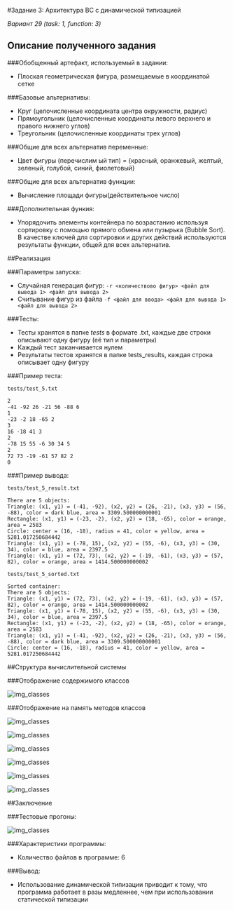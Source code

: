 #Задание 3: Архитектура ВС с динамической типизацией

*Вариант 29 (task: 1, function: 3)*

##  Описание полученного задания

###Обобщенный артефакт, используемый в задании:

- Плоская геометрическая фигура, размещаемые в координатой сетке

###Базовые альтернативы: 

- Круг (целочисленные координата центра окружности, радиус)
- Прямоугольник (целочисленные координаты левого верхнего и правого нижнего углов)
- Треугольник (целочисленные координаты трех углов)

###Общие для всех альтернатив переменные:

- Цвет фигуры (перечислим ый тип) = {красный, оранжевый, желтый, зеленый, голубой, синий, фиолетовый}

###Общие для всех альтернатив функции:

- Вычисление площади фигуры(действительное число)

###Дополнительная функия:

- Упорядочить элементы контейнера по возрастанию используя сортировку с помощью прямого обмена или пузырька (Bubble Sort). В качестве ключей для сортировки и других действий используются результаты функции, общей для всех альтернатив.

##Реализация

###Параметры запуска:

- Случайная генерация фигур: `-r <количествово фигур> <файл для вывода 1> <файл для вывода 2>`
- Считывание фигур из файла `-f <файл для ввода> <файл для вывода 1> <файл для вывода 2>`

###Тесты:

- Тесты хранятся в папке *tests* в формате .txt, каждые две строки описывают одну фигуру (её тип и параметры)
- Каждый тест заканчивается нулем
- Результаты тестов хранятся в папке tests_results, каждая строка описывает одну фигуру

###Пример теста:

`tests/test_5.txt`

```
2
-41 -92 26 -21 56 -88 6
1
-23 -2 18 -65 2
3
16 -18 41 3
2
-78 15 55 -6 30 34 5
2
72 73 -19 -61 57 82 2
0
```

###Пример вывода:

`tests/test_5_result.txt`

```
There are 5 objects:
Triangle: (x1, y1) = (-41, -92), (x2, y2) = (26, -21), (x3, y3) = (56, -88), color = dark blue, area = 3309.500000000001
Rectangle: (x1, y1) = (-23, -2), (x2, y2) = (18, -65), color = orange, area = 2583
Circle: center = (16, -18), radius = 41, color = yellow, area = 5281.017250684442
Triangle: (x1, y1) = (-78, 15), (x2, y2) = (55, -6), (x3, y3) = (30, 34), color = blue, area = 2397.5
Triangle: (x1, y1) = (72, 73), (x2, y2) = (-19, -61), (x3, y3) = (57, 82), color = orange, area = 1414.500000000002
```

`tests/test_5_sorted.txt`

```
Sorted container:
There are 5 objects:
Triangle: (x1, y1) = (72, 73), (x2, y2) = (-19, -61), (x3, y3) = (57, 82), color = orange, area = 1414.500000000002
Triangle: (x1, y1) = (-78, 15), (x2, y2) = (55, -6), (x3, y3) = (30, 34), color = blue, area = 2397.5
Rectangle: (x1, y1) = (-23, -2), (x2, y2) = (18, -65), color = orange, area = 2583
Triangle: (x1, y1) = (-41, -92), (x2, y2) = (26, -21), (x3, y3) = (56, -88), color = dark blue, area = 3309.500000000001
Circle: center = (16, -18), radius = 41, color = yellow, area = 5281.017250684442
```

##Структура вычислительной системы

###Отображение содержимого классов

![img_classes](images/classes.jpg)

###Отображение на память методов классов

![img_classes](images/main.jpg)

![img_classes](images/container.jpg)

![img_classes](images/shape.jpg)

![img_classes](images/circle.jpg)

![img_classes](images/triangle.jpg)

![img_classes](images/rectangle.jpg)

##Заключение

###Тестовые прогоны:

![img_classes](images/tests.jpg)

###Характеристики программы:

- Количество файлов в программе: 6

###Вывод:

- Использование динамической типизации приводит к тому, что программа работает в разы медленнее, чем при использовании 
статической типизации
